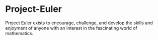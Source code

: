 # Project-Euler
Project Euler exists to encourage, challenge, and develop the skills and enjoyment of anyone with an interest in the fascinating world of mathematics.
